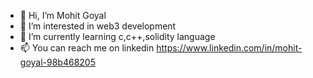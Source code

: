 - 👋 Hi, I’m Mohit Goyal
- 👀 I’m interested in web3 development
- 🌱 I’m currently learning c,c++,solidity language
- 📫 You can reach me on linkedin https://www.linkedin.com/in/mohit-goyal-98b468205 

<!---
mohitgithub2002/mohitgithub2002 is a ✨ special ✨ repository because its `README.md` (this file) appears on your GitHub profile.
You can click the Preview link to take a look at your changes.
--->
